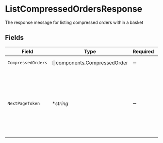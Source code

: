 # ListCompressedOrdersResponse

The response message for listing compressed orders within a basket


## Fields

| Field                                                                                                                                                                                 | Type                                                                                                                                                                                  | Required                                                                                                                                                                              | Description                                                                                                                                                                           | Example                                                                                                                                                                               |
| ------------------------------------------------------------------------------------------------------------------------------------------------------------------------------------- | ------------------------------------------------------------------------------------------------------------------------------------------------------------------------------------- | ------------------------------------------------------------------------------------------------------------------------------------------------------------------------------------- | ------------------------------------------------------------------------------------------------------------------------------------------------------------------------------------- | ------------------------------------------------------------------------------------------------------------------------------------------------------------------------------------- |
| `CompressedOrders`                                                                                                                                                                    | [][components.CompressedOrder](../../models/components/compressedorder.md)                                                                                                            | :heavy_minus_sign:                                                                                                                                                                    | The compressed orders in the basket                                                                                                                                                   |                                                                                                                                                                                       |
| `NextPageToken`                                                                                                                                                                       | **string*                                                                                                                                                                             | :heavy_minus_sign:                                                                                                                                                                    | A token to retrieve the next page of results. Pass this value in the `page_token` field in the subsequent call to `ListCompressedOrders` method to retrieve the next page of results. | AbTYnwAkMjIyZDNjYTAtZmVjZS00N2Q5LTgyMDctNzI3MDdkMjFiZ3hh                                                                                                                              |
